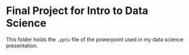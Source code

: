 # Final Project for Intro to Data Science

This folder holds the `.pptx` file of the powerpoint used in my data science presentation. 
